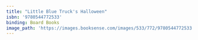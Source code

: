 ```yaml
---
title: "Little Blue Truck's Halloween"
isbn: '9780544772533'
binding: Board Books
image_path: 'https://images.booksense.com/images/533/772/9780544772533.jpg'
---
```




